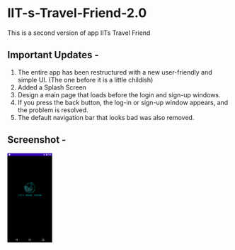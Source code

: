 # IIT-s-Travel-Friend-2.0

This is a second version of app IITs Travel Friend

## Important Updates -

1. The entire app has been restructured with a new user-friendly and simple UI. (The one before it is a little childish)
2. Added a Splash Screen
3. Design a main page that loads before the login and sign-up windows.
4. If you press the back button, the log-in or sign-up window appears, and the problem is resolved.
5. The default navigation bar that looks bad was also removed.

## Screenshot -

<img src="https://github.com/karansinghkushwah1/IIT-s-Travel-Friend-2.0/blob/master/screenshot_app/Screenshot_1671113980.png" width=20% height=20%>
